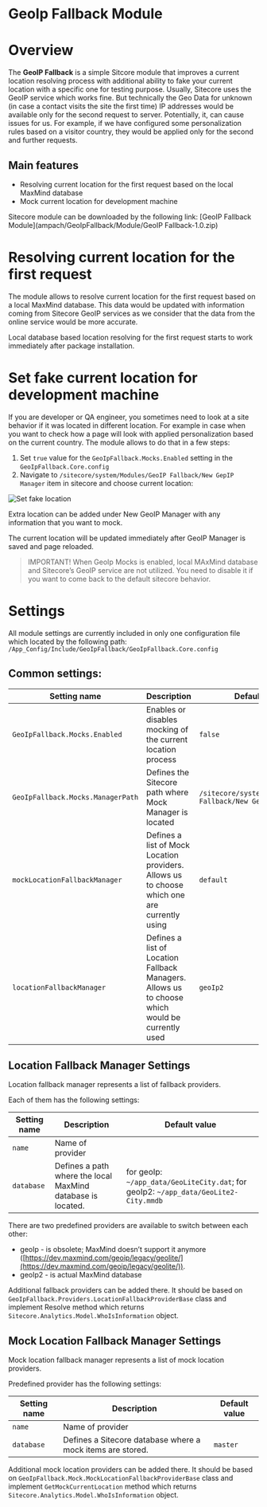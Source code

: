 # GeoIp Fallback Module

# Overview

The **GeoIP Fallback** is a simple Sitcore module that improves a current location resolving process with additional ability to fake your current location with a specific one for testing purpose. Usually, Sitecore uses the GeoIP service which works fine. But technically the Geo Data for unknown (in case a contact visits the site the first time) IP addresses would be available only for the second request to server. Potentially, it, can cause issues for us. For example, if we have configured some personalization rules based on a visitor country, they would be applied only for the second and further requests.

## Main features

- Resolving current location for the first request based on the local MaxMind database
- Mock current location for development machine

Sitecore module can be downloaded by the following link: [GeoIP Fallback Module](ampach/GeoIpFallback/Module/GeoIP Fallback-1.0.zip) 

# Resolving current location for the first request

The module allows to resolve current location for the first request based on a local MaxMind database. This data would be updated with information coming from Sitecore GeoIP services as we consider that the data from the online service would be more accurate.

Local database based location resolving for the first request starts to work immediately after package installation.

# Set fake current location for development machine

If you are developer or QA engineer, you sometimes need to look at a site behavior if it was located in different location. For example in case when you want to check how a page will look with applied personalization based on the current country. The module allows to do that in a few steps:

1. Set `true` value for the `GeoIpFallback.Mocks.Enabled` setting in the `GeoIpFallback.Core.config`
2. Navigate to `/sitecore/system/Modules/GeoIP Fallback/New GepIP Manager` item in sitecore and choose current location:

![Set fake location](https://user-images.githubusercontent.com/1925984/40304688-5df75f90-5d00-11e8-91ba-1a3ded1414ae.png)

Extra location can be added under New GeoIP Manager with any information that you want to mock.

The current location will be updated immediately after GeoIP Manager is saved and page reloaded.

> IMPORTANT! When GeoIp Mocks is enabled, local MAxMind database and Sitecore’s GeoIP service are not utilized. You need to disable it if you want to come back to the default sitecore behavior.

# Settings

All module settings are currently included in only one configuration file which located by the following path: `/App_Config/Include/GeoIpFallback/GeoIpFallback.Core.config`

## Common settings:

| Setting name  | Description | Default value |
| ------------- | ------------- | ------------- |
| `GeoIpFallback.Mocks.Enabled`  | Enables or disables mocking of the current location process  | `false`  |
| `GeoIpFallback.Mocks.ManagerPath`  | Defines the Sitecore path where Mock Manager is located  | `/sitecore/system/Modules/GeoIP Fallback/New GepIP Manager`  |
| `mockLocationFallbackManager`  | Defines a list of Mock Location providers. Allows us to choose which one are currently using  | `default`  |
| `locationFallbackManager`  | Defines a list of Location Fallback Managers. Allows us to choose which would be currently used  | `geoIp2`  |

## Location Fallback Manager Settings

Location fallback manager represents a list of fallback providers. 

Each of them has the following settings:

| Setting name  | Description | Default value |
| ------------- | ------------- | ------------- |
| `name`  | Name of provider  |   |
| `database`  | Defines a path where the local MaxMind database is located.  | for geoIp: `~/app_data/GeoLiteCity.dat`; for geoIp2: `~/app_data/GeoLite2-City.mmdb`  |

There are two predefined providers are available to switch between each other:
- geoIp - is obsolete; MaxMind doesn’t support it anymore ([https://dev.maxmind.com/geoip/legacy/geolite/](https://dev.maxmind.com/geoip/legacy/geolite/)). 
- geoIp2 - is actual MaxMind database

Additional fallback providers can be added there. It should be based on `GeoIpFallback.Providers.LocationFallbackProviderBase` class and implement Resolve method which returns `Sitecore.Analytics.Model.WhoIsInformation` object.

## Mock Location Fallback Manager Settings

Mock location fallback manager represents a list of mock location providers.
 
Predefined provider has the following settings:	

| Setting name  | Description | Default value |
| ------------- | ------------- | ------------- |
| `name`  | Name of provider  |   |
| `database`  | Defines a Sitecore database where a mock items are stored.  | `master`  |

Additional mock location providers can be added there. It should be based on `GeoIpFallback.Mock.MockLocationFallbackProviderBase` class and implement `GetMockCurrentLocation` method which returns `Sitecore.Analytics.Model.WhoIsInformation` object.
